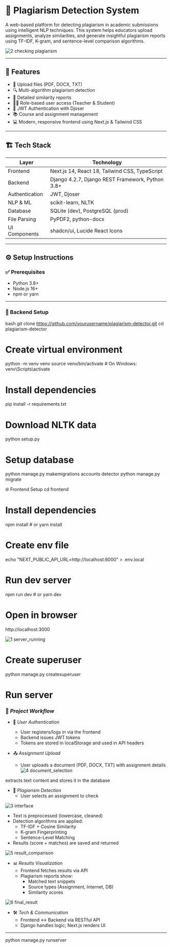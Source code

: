 # 🧠 Plagiarism Detection System

A web-based platform for detecting plagiarism in academic submissions using intelligent NLP techniques. This system helps educators upload assignments, analyze similarities, and generate insightful plagiarism reports using TF-IDF, K-gram, and sentence-level comparison algorithms.

![2 checking plagiarism](https://github.com/user-attachments/assets/70f13c73-3b7e-45a8-83a9-52cb04dd5214)

---

## 🚀 Features

- 📁 Upload files (PDF, DOCX, TXT)
- 🔍 Multi-algorithm plagiarism detection
- 🧾 Detailed similarity reports
- 👨‍🏫 Role-based user access (Teacher & Student)
- 🔐 JWT Authentication with Djoser
- 📚 Course and assignment management
- 💻 Modern, responsive frontend using Next.js & Tailwind CSS

---

## 🏗 Tech Stack

| Layer        | Technology                                |
|--------------|--------------------------------------------|
| Frontend     | Next.js 14, React 18, Tailwind CSS, TypeScript |
| Backend      | Django 4.2.7, Django REST Framework, Python 3.8+ |
| Authentication | JWT, Djoser |
| NLP & ML     | scikit-learn, NLTK |
| Database     | SQLite (dev), PostgreSQL (prod) |
| File Parsing | PyPDF2, python-docx |
| UI Components| shadcn/ui, Lucide React Icons |

---

## ⚙ Setup Instructions

### ✅ Prerequisites
- Python 3.8+
- Node.js 16+
- npm or yarn

---

### 🔧 Backend Setup

bash
git clone https://github.com/yourusername/plagiarism-detector.git
cd plagiarism-detector

# Create virtual environment
python -m venv venv
source venv/bin/activate  # On Windows: venv\Scripts\activate

# Install dependencies
pip install -r requirements.txt

# Download NLTK data
python setup.py

# Setup database
python manage.py makemigrations accounts detector
python manage.py migrate

🌐 Frontend Setup
cd frontend

# Install dependencies
npm install  # or yarn install

# Create env file
echo "NEXT_PUBLIC_API_URL=http://localhost:8000" > .env.local

# Run dev server
npm run dev  # or yarn dev

# Open in browser
http://localhost:3000

![1 server_running](https://github.com/user-attachments/assets/6f2540f7-fd64-4f1e-999e-789cc10e3688)

# Create superuser
python manage.py createsuperuser

# Run server

### 🔁 *Project Workflow*

- 🔐 *User Authentication*  
  - User registers/logs in via the frontend
  - Backend issues JWT tokens  
  - Tokens are stored in localStorage and used in API headers  

- 📤 *Assignment Upload*  
  - User uploads a document (PDF, DOCX, TXT) with assignment details
  ![4 document_selection](https://github.com/user-attachments/assets/410c870c-5fe9-4034-80e0-c120364b18bc)

extracts text content and stores it in the database  

- 🧪 *Plagiarism Detection*  
  - User selects an assignment to check

![3 interface](https://github.com/user-attachments/assets/155d9829-90e4-467e-9aa1-011c7686cd23)

  - Text is preprocessed (lowercase, cleaned)  
  - Detection algorithms are applied:
    - TF-IDF + Cosine Similarity
    - K-gram Fingerprinting
    - Sentence-Level Matching  
  - Results (score + matches) are saved and returned  

![5 result_comparison](https://github.com/user-attachments/assets/cd165d61-1979-476d-b2b9-4e3072402bd5)

- 📊 *Results Visualization*  
  - Frontend fetches results via API  
  - Plagiarism reports show:
    - Matched text snippets  
    - Source types (Assignment, Internet, DB)  
    - Similarity scores  

![6 final_result](https://github.com/user-attachments/assets/6fb2d49e-4ca9-4eb6-8a7c-1cfe0809cc2e)

- 🛠 *Tech & Communication*  
  - Frontend ↔ Backend via RESTful API  
  - Django handles logic; Next.js renders UI  

---
python manage.py runserver
